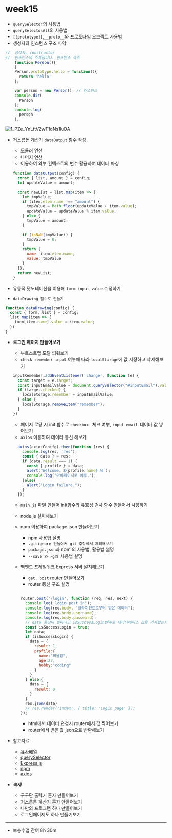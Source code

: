 # week15

+ `querySelector`의 사용법
+ `querySelectorAll`의 사용법
+  `[[prototype]]`,`__proto__`와 프로토타입 오브젝트 사용법
+ 생성자와 인스턴스 구조 파악

```js
//  생성자, constructor
//  인스턴스의 주체임니다. 인스턴스 숙주    
    function Person(){
    }
    Person.prototype.hello = function(){
      return 'hello'
    };

    var person = new Person(); // 인스턴스
    console.dir(
      Person
    );
    console.log(
      person
    );
```

![1_PZe_YnLftVZwT1dNs1Iu0A](https://user-images.githubusercontent.com/33567964/81463331-d089e580-91f3-11ea-9ba6-0b6aa942e9fc.png)

+ 거스름돈 계산기 `dataOutput` 함수 작성, 

  + 모듈러 연산
  + 나머지 연산
  + 이용하여 외부 컨택스트의 변수 활용하여 데이터 파싱

  ```js
  function dataOutput(config) {
    const { list, amount } = config;
    let updateValue = amount;
  
    const newList = list.map(item => {
      let tmpValue;
      if (item.elem.name !== "amount") {
        tmpValue = Math.floor(updateValue / item.value);
        updateValue = updateValue % item.value;
      } else {
        tmpValue = amount;
      }
  
      if (isNaN(tmpValue)) {
        tmpValue = 0;
      }
      return {
        name: item.elem.name,
        value: tmpValue
      }
    });
    return newList;
  }
  ```

+ 유동적 닷노테이션을 이용해 `form input value`  수정하기

+ `dataDrawing 함수로 만들기`

```js
function dataDrawing(config) {
  const { form, list } = config;
  list.map(item => {
    form[item.name].value = item.value;
  })
}

```

+ **로그인 페이지 만들어보기**

  + 부트스트랩 모달 띄워보기
  + `check remember input` 여부에 따라 `localStorage`에 값 저장하고 삭제해보기

  ```js
  inputRemember.addEventListener('change', function (e) {
    const target = e.target;
    const inputEmailValue = document.querySelector("#inputEmail").value;
    if (target.checked) {
      localStorage.remember = inputEmailValue;
    } else {
      localStorage.removeItem("remember");
    }
  })
  ```

  

  +  페이지 로딩 시 init 함수로 `checkbox ` 체크 여부, `input email `데이터 값 넣어보기
  + `axios` 이용하여 데이터 통신 해보기

  ```js
    axios(axiosConifg).then(function (res) {
      console.log(res, 'res');
      const { data } = res;
      if (data.result === 1) {
        const { profile } = data;
        alert(`Welcome. ${profile.name} 님`);
        console.log('마이페이지로 이동.');
      }else{
        alert("Login failure.");
      }
    });
  ```

  

  + `main.js` 파일 만들어 init함수와 유효성 검사 함수 만들어서 사용하기

  + node.js 설치해보기

  + npm 이용하여 package.json 만들어보기

    + npm 사용법 설명
    + `.gitignore 만들어서 git 추적에서 제외해보기`
    + `package.json`과 npm 의 사용법, 활용법 설명
    + `--save 와 -g의 `사용법 설명

  + 백엔드 프레임워크 Express 서버 설치해보기

    + `get, post` router 만들어보기
    + router 통신 구조 설명

    ```js
    
    router.post('/login', function (req, res, next) {
      console.log('login post in');
      console.log(req.body, '클라이언트로부터 받은 데이터');
      console.log(req.body.username);
      console.log(req.body.password);
      // data 통신이 일어나고 isSuccessLogin변수로 데이터베이스 값을 가져왔는지 못가져왔는지 확인해서 넣어줍니다.
      const isSuccessLogin = true;
      let data;
      if (isSuccessLogin) {
        data = {
          result: 1,
          profile:{
            name:"최율겸",
            age:27,
            hobby:"coding"
          }
        }
      } else {
        data = {
          result: 0
        }
      }
      res.json(data)
      // res.render('index', { title: 'Login page' });
    });
    ```

    

    + html에서 데이터 요청시 router에서 값 찍어보기
    + router에서 받은 값 json으로 반환해보기



+ 참고자료
  + [유사배열](https://www.zerocho.com/category/JavaScript/post/5af6f9e707d77a001bb579d2)
  + [querySelector](https://developer.mozilla.org/ko/docs/Web/API/Document/querySelector)
  + [Express js](https://expressjs.com/ko/)
  + [npm](https://www.npmjs.com/)
  + [axios](https://github.com/axios/axios)



+ ***숙제***
  + 구구단 출력기 혼자 만들어보기
  + 거스름돈 계산기 혼자 만들어보기
  + 나만의 프로그램 하나 만들어보기
  + 로그인페이지도 하나 만들기보기



<hr>

- 보충수업 잔여 8h 30m

